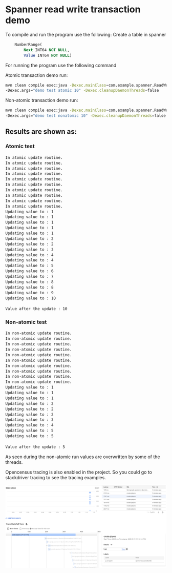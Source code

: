 # Spanner read write transaction demo
To compile and run the program use the following:
Create a table in spanner 
```sql
    NumberRange(
        Next INT64 NOT NULL, 
        Value INT64 NOT NULL)
```
For running the program use the following command

Atomic transaction demo run:
```sh
mvn clean compile exec:java -Dexec.mainClass=com.example.spanner.ReadWriteTransactionMultiThreadTest \ 
-Dexec.args="demo test atomic 10" -Dexec.cleanupDaemonThreads=false
```
Non-atomic transaction demo run:

```sh
mvn clean compile exec:java -Dexec.mainClass=com.example.spanner.ReadWriteTransactionMultiThreadTest \ 
-Dexec.args="demo test nonatomic 10" -Dexec.cleanupDaemonThreads=false
```

## Results are shown as:

### Atomic test
```sh
In atomic update routine.
In atomic update routine.
In atomic update routine.
In atomic update routine.
In atomic update routine.
In atomic update routine.
In atomic update routine.
In atomic update routine.
In atomic update routine.
In atomic update routine.
Updating value to : 1
Updating value to : 1
Updating value to : 1
Updating value to : 1
Updating value to : 1
Updating value to : 2
Updating value to : 2
Updating value to : 3
Updating value to : 4
Updating value to : 4
Updating value to : 5
Updating value to : 6
Updating value to : 7
Updating value to : 8
Updating value to : 8
Updating value to : 9
Updating value to : 10

Value after the update : 10
```
### Non-atomic test
```sh
In non-atomic update routine.
In non-atomic update routine.
In non-atomic update routine.
In non-atomic update routine.
In non-atomic update routine.
In non-atomic update routine.
In non-atomic update routine.
In non-atomic update routine.
In non-atomic update routine.
In non-atomic update routine.
Updating value to : 1
Updating value to : 1
Updating value to : 1
Updating value to : 2
Updating value to : 2
Updating value to : 2
Updating value to : 3
Updating value to : 4
Updating value to : 5
Updating value to : 5

Value after the update : 5
```
As seen during the non-atomic run values are overwritten by some of the threads.

Opencensus tracing is also enabled in the project. So you could go to stackdriver tracing to see the tracing examples.

![Tracing screenshot](./images/trace.png)

 
